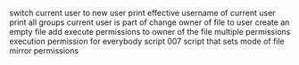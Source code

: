 switch current user to new user
print effective username of current user
print all groups current user is part of
change owner of file to user
create an empty file
add execute permissions to owner of the file
multiple permissions
execution permission for everybody
script 007
script that sets mode of file
mirror permissions
